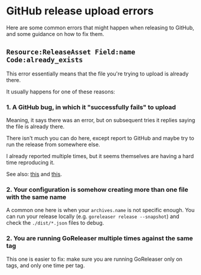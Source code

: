 # GitHub release upload errors

Here are some common errors that might happen when releasing to GitHub, and some
guidance on how to fix them.

## `Resource:ReleaseAsset Field:name Code:already_exists`

This error essentially means that the file you're trying to upload is already
there.

It usually happens for one of these reasons:

### 1. A GitHub bug, in which it "successfully fails" to upload

Meaning, it says there was an error, but on subsequent tries it replies saying
the file is already there.

There isn't much you can do here, except report to GitHub and maybe try to run
the release from somewhere else.

I already reported multiple times, but it seems themselves are having a hard
time reproducing it.

See also: [this](https://github.com/orgs/community/discussions/14341) and
[this](https://github.com/google/go-github/issues/2113).

### 2. Your configuration is somehow creating more than one file with the same name

A common one here is when your `archives.name` is not specific enough.
You can run your release locally (e.g. `goreleaser release --snapshot`) and
check the `./dist/*.json` files to debug.

### 2. You are running GoReleaser multiple times against the same tag

This one is easier to fix: make sure you are running GoReleaser only on tags,
and only one time per tag.
